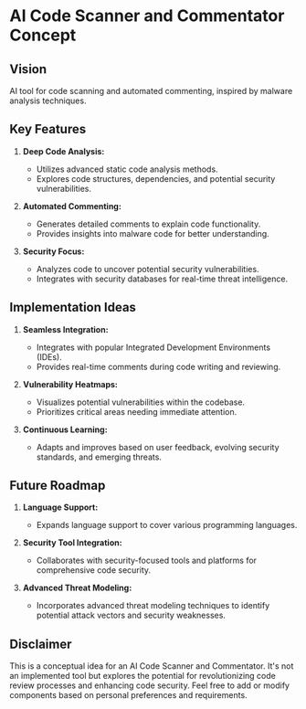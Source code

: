 # AI Code Scanner and Commentator Concept

## Vision
AI tool for code scanning and automated commenting, inspired by malware analysis techniques.

## Key Features
1. **Deep Code Analysis:**
   - Utilizes advanced static code analysis methods.
   - Explores code structures, dependencies, and potential security vulnerabilities.

2. **Automated Commenting:**
   - Generates detailed comments to explain code functionality.
   - Provides insights into malware code for better understanding.

3. **Security Focus:**
   - Analyzes code to uncover potential security vulnerabilities.
   - Integrates with security databases for real-time threat intelligence.

## Implementation Ideas
1. **Seamless Integration:**
   - Integrates with popular Integrated Development Environments (IDEs).
   - Provides real-time comments during code writing and reviewing.

2. **Vulnerability Heatmaps:**
   - Visualizes potential vulnerabilities within the codebase.
   - Prioritizes critical areas needing immediate attention.

3. **Continuous Learning:**
   - Adapts and improves based on user feedback, evolving security standards, and emerging threats.

## Future Roadmap
1. **Language Support:**
   - Expands language support to cover various programming languages.

2. **Security Tool Integration:**
   - Collaborates with security-focused tools and platforms for comprehensive code security.

3. **Advanced Threat Modeling:**
   - Incorporates advanced threat modeling techniques to identify potential attack vectors and security weaknesses.

## Disclaimer
This is a conceptual idea for an AI Code Scanner and Commentator. It's not an implemented tool but explores the potential for revolutionizing code review processes and enhancing code security. Feel free to add or modify components based on personal preferences and requirements.
